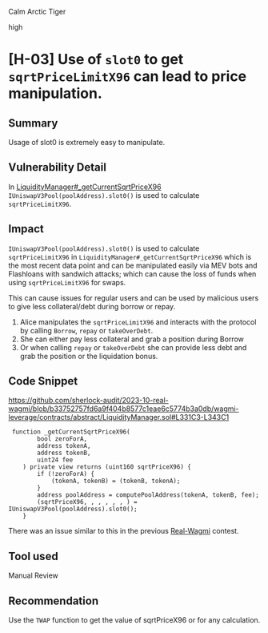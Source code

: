 Calm Arctic Tiger

high

# [H-03] Use of `slot0` to get `sqrtPriceLimitX96` can lead to price manipulation.
## Summary

Usage of slot0 is extremely easy to manipulate.

## Vulnerability Detail

In [LiquidityManager#_getCurrentSqrtPriceX96](https://github.com/sherlock-audit/2023-10-real-wagmi/blob/b33752757fd6a9f404b8577c1eae6c5774b3a0db/wagmi-leverage/contracts/abstract/LiquidityManager.sol#L331C3-L343C1) `IUniswapV3Pool(poolAddress).slot0()` is used to calculate `sqrtPriceLimitX96`.

## Impact

`IUniswapV3Pool(poolAddress).slot0()` is used to calculate `sqrtPriceLimitX96` in `LiquidityManager#_getCurrentSqrtPriceX96` which is the most recent data point and can be manipulated easily via MEV bots and Flashloans with sandwich attacks; which can cause the loss of funds when using `sqrtPriceLimitX96` for swaps.

This can cause issues for regular users and can be used by malicious users to give less collateral/debt during borrow or repay.

1. Alice manipulates the `sqrtPriceLimitX96` and interacts with the protocol by calling `Borrow`, `repay` or `takeOverDebt`.
2. She can either pay less collateral and grab a position during Borrow
3. Or when calling `repay` or `takeOverDebt` she can provide less debt and grab the position or the liquidation bonus.

## Code Snippet

https://github.com/sherlock-audit/2023-10-real-wagmi/blob/b33752757fd6a9f404b8577c1eae6c5774b3a0db/wagmi-leverage/contracts/abstract/LiquidityManager.sol#L331C3-L343C1

```solidity
 function _getCurrentSqrtPriceX96(
        bool zeroForA,
        address tokenA,
        address tokenB,
        uint24 fee
    ) private view returns (uint160 sqrtPriceX96) {
        if (!zeroForA) {
            (tokenA, tokenB) = (tokenB, tokenA);
        }
        address poolAddress = computePoolAddress(tokenA, tokenB, fee);
        (sqrtPriceX96, , , , , , ) = IUniswapV3Pool(poolAddress).slot0();
    }
```
There was an issue similar to this in the previous [Real-Wagmi](https://solodit.xyz/issues/h-3-usage-of-slot0-is-extremely-easy-to-manipulate-sherlock-none-realwagmi-git) contest.


## Tool used

Manual Review

## Recommendation

Use the `TWAP` function to get the value of sqrtPriceX96 or for any calculation.
